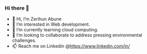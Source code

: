 ### Hi there 👋

- 👋 Hi, I’m Zerihun Abune
- 👀 I’m interested in Web development.
- 🌱 I’m currently learning cloud computing.
- 🤔 I’m looking to collaborate to address pressing environmental challenges.
- 📫 Reach me on Linkedin @https://www.linkedin.com/in/

<!--
**znation2010/znation2010** is a ✨ _special_ ✨ repository because its `README.md` (this file) appears on your GitHub profile.

- 👋 Hi, I’m Zerihun Abune
- 👀 I’m interested in Web development.
- 🌱 I’m currently learning cloud computing.
- 🤔 I’m looking to collaborate to address pressing environmental challenges.
- 📫 Reach me on Linkedin @https://www.linkedin.com/in/
-->
